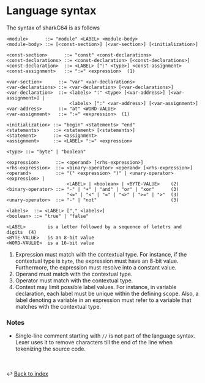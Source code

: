 # Language syntax

The syntax of sharkC64 is as follows

```
<module>      ::= "module" <LABEL> <module-body>
<module-body> ::= [<const-section>] [<var-section>] [<initialization>]

<const-section>      ::= "const" <const-declarations>
<const-declarations> ::= <const-declaration> [<const-declarations>]
<const-declaration>  ::= <LABEL> [":" <type>] <const-assignment>
<const-assignment>   ::= ":=" <expression>  (1)

<var-section>      ::= "var" <var-declarations>
<var-declarations> ::= <var-declaration> [<var-declarations>]
<var-declaration>  ::= <labels> ":" <type> [<var-address>] [<var-assignment>] |
                       <labels> [":" <var-address>] [<var-assignment>] 
<var-address>      ::= "at" <WORD-VALUE>
<var-assignment>   ::= ":=" <expression>  (1)

<initialization> ::= "begin" <statements> "end"
<statements>     ::= <statement> [<statements>]
<statement>      ::= <assignment>
<assignment>     ::= <LABEL> ":=" <expression>

<type> ::= "byte" | "boolean"

<expression>      ::= <operand> [<rhs-expression>]
<rhs-expression>  ::= <binary-operator> <operand> [<rhs-expression>]
<operand>         ::= "(" <expression> ")" | <unary-operator> <expression> | 
                      <LABEL> | <boolean> | <BYTE-VALUE>    (2)
<binary-operator> ::= "-" | "+" | "and" | "or" | "xor"      (3)
                      "<=" | "<" | "=" | "<>" | ">=" | ">"  (3) 
<unary-operator>  ::= "-" | "not"                           (3)
    
<labels>  ::= <LABEL> ["," <labels>]
<boolean> ::= "true" | "false" 

<LABEL>        is a letter followed by a sequence of letetrs and digits  (4) 
<BYTE-VALUE>   is an 8-bit value   
<WORD-VAULUE>  is a 16-bit value
```

1. Expression must match with the contextual type. 
   For instance, if the contextual type is `byte`, the expression must have an 8-bit value.
   Furthermore, the expression must resolve into a constant value.
2. Operand must match with the contextual type.
3. Operator must match with the contextual type.
4. Context may limit possible label values. For instance, in variable declaration, 
   each label must be unique within the defining scope. Also, a label denoting a variable
   in an expression must refer to a variable that matches with the contextual type. 

### Notes
- Single-line comment starting with `//` is not part of the language syntax.
  Lexer uses it to remove characters till the end of the line when tokenizing
  the source code.

<br /><br />
:leftwards_arrow_with_hook: [Back to index](../index.md)